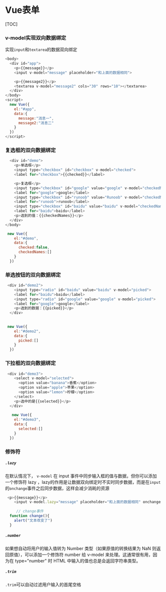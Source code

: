 # Vue表单



[TOC]

### v-model实现双向数据绑定

实现`input`和`textarea`的数据双向绑定

```js
<body>
  <div id="app">
    <p>{{message}}</p>
    <input v-model="message" placeholder="和上面的数据相同">

    <p>{{message2}}</p>
    <textarea v-model="message2" cols="30" rows="10"></textarea>
  </div>
</body>
<script>
  new Vue({
    el:"#app",
    data:{
      message:"消息一",
      message2:"消息二"
    }
  })
</script>
```

### 复选框的双向数据绑定

```js
  <div id="demo">
    <p>单选框</p>
    <input type="checkbox" id="checkbox" v-model="checked">
    <label for="checkbox">{{checked}}</label>

    <p>复选框</p>
    <input type="checkbox" id="google" value="google" v-model="checkedNames">
    <label for="google">google</label>
    <input type="checkbox" id="runoob" value="Runoob" v-model="checkedNames">
    <label for="runoob">runoob</label>
    <input type="checkbox" id="baidu" value="baidu" v-model="checkedNames">
    <label for="baidu">baidu</label>
    <p>选到的值：{{checkedNames}}</p>
  </div>
</body>

 new Vue({
    el:"#demo",
    data:{
      checked:false,
      checkedNames:[]
    }
  })
```

### 单选按钮的双向数据绑定

```js
 <div id="demo2">
    <input type="radio" id="baidu" value="baidu" v-model="picked">
    <label for="baidu">baidu</label>
    <input type="radio" id="google" value="google" v-model="picked">
    <label for="google">google</label>
    <p>选到的数据：{{picked}}</p>
  </div>
  
  
 new Vue({
    el:"#demo2",
    data:{
      picked:[]
    }
  })
```

### 下拉框的双向数据绑定

```js
 <div id="demo3">
    <select v-model="selected">
      <option value="banana">香蕉</option>
      <option value="apple">苹果</option>
      <option value="lemon">柠檬</option>
    </select>
    <p>选中的是{{selected}}</p>
  </div>
  
   new Vue({
    el:"#demo3",
    data:{
      selected:[]
    }
  })
```

### 修饰符

##### `.lazy`

在默认情况下， `v-model` 在 input 事件中同步输入框的值与数据，但你可以添加一个修饰符 lazy ，lazy的作用是让数据双向绑定时不实时同步数据，而是在`input`的`onchange`事件之后同步数据，这样会减少消耗的资源

```js
 <p>{{message}}</p>
    <input v-model.lazy="message" placeholder="和上面的数据相同" onchange="change()">
    
     // change事件
  function change(){
    alert("文本改变了")
  }
```

##### `.number`

如果想自动将用户的输入值转为 Number 类型（如果原值的转换结果为 NaN 则返回原值），可以添加一个修饰符 number 给 v-model 来处理。这通常很有用，因为在 type="number" 时 HTML 中输入的值也总是会返回字符串类型。

##### `.trim`

`.trim`可以自动过滤用户输入的首尾空格